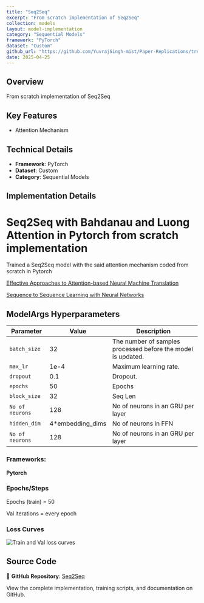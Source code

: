 ```yaml
---
title: "Seq2Seq"
excerpt: "From scratch implementation of Seq2Seq"
collection: models
layout: model-implementation
category: "Sequential Models"
framework: "PyTorch"
dataset: "Custom"
github_url: "https://github.com/YuvrajSingh-mist/Paper-Replications/tree/master/Seq2Seq"
date: 2025-04-25
---
```


## Overview
From scratch implementation of Seq2Seq

## Key Features
- Attention Mechanism

## Technical Details
- **Framework**: PyTorch
- **Dataset**: Custom
- **Category**: Sequential Models

## Implementation Details

# Seq2Seq with Bahdanau and Luong Attention in Pytorch from scratch implementation

Trained a Seq2Seq model with the said attention mechanism  coded from scratch in Pytorch 

[Effective Approaches to Attention-based Neural Machine Translation](https://arxiv.org/abs/1508.04025)

[Sequence to Sequence Learning with Neural Networks](https://arxiv.org/abs/1409.0473)

## ModelArgs Hyperparameters

| Parameter    | Value    | Description                                                                 
|--------------|----------|-----------------------------------------------------------------------------|
| `batch_size` | 32       | The number of samples processed before the model is updated.                |
| `max_lr`     | 1e-4     | Maximum learning rate.                                                      |
| `dropout`    | 0.1      | Dropout.                                                                    |
| `epochs`     | 50       | Epochs                                                                      |           
| `block_size` | 32      | Seq Len                                                                      |
| `No of neurons`| 128      | No of neurons in an GRU per layer                                         |    
| `hidden_dim`| 4*embedding_dims      | No of neurons in FFN                                            |  
| `No of neurons`| 128      | No of neurons in an GRU per layer                                         |  

### Frameworks:
**Pytorch**

### Epochs/Steps
Epochs (train) = 50

Val iterations = every epoch

### Loss Curves

![Train and Val loss curves](img/loss_curves.jpg)

## Source Code
📁 **GitHub Repository**: [Seq2Seq](https://github.com/YuvrajSingh-mist/Paper-Replications/tree/master/Seq2Seq)

View the complete implementation, training scripts, and documentation on GitHub.
